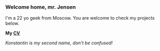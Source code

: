### Welcome home, mr. Jensen

I'm a 22 yo geek from Moscow. You are welcome to check my projects below.

**My [CV](https://xecut.net/~trexxet/cv_en.pdf)**

_Konstantin is my second name, don't be confused!_
